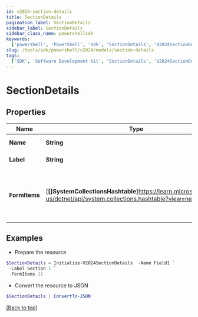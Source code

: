 ```yaml
---
id: v2024-section-details
title: SectionDetails
pagination_label: SectionDetails
sidebar_label: SectionDetails
sidebar_class_name: powershellsdk
keywords:
  ['powershell', 'PowerShell', 'sdk', 'SectionDetails', 'V2024SectionDetails']
slug: /tools/sdk/powershell/v2024/models/section-details
tags:
  ['SDK', 'Software Development Kit', 'SectionDetails', 'V2024SectionDetails']
---
```


# SectionDetails

## Properties

| Name | Type | Description | Notes |
| --- | --- | --- | --- |
| **Name** | **String** | Name of the FormItem | [optional] |
| **Label** | **String** | Label of the section | [optional] |
| **FormItems** | [**[]SystemCollectionsHashtable**]https://learn.microsoft.com/en-us/dotnet/api/system.collections.hashtable?view=net-9.0 | List of FormItems. FormItems can be SectionDetails and/or FieldDetails | [optional] |

## Examples

- Prepare the resource

```powershell
$SectionDetails = Initialize-V2024SectionDetails  -Name Field1 `
 -Label Section 1 `
 -FormItems []
```

- Convert the resource to JSON

```powershell
$SectionDetails | ConvertTo-JSON
```

[[Back to top]](#)
